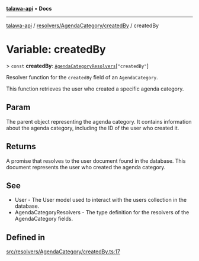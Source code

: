 [**talawa-api**](../../../../README.md) • **Docs**

***

[talawa-api](../../../../modules.md) / [resolvers/AgendaCategory/createdBy](../README.md) / createdBy

# Variable: createdBy

\> `const` **createdBy**: [`AgendaCategoryResolvers`](../../../../types/generatedGraphQLTypes/type-aliases/AgendaCategoryResolvers.md)\[`"createdBy"`\]

Resolver function for the `createdBy` field of an `AgendaCategory`.

This function retrieves the user who created a specific agenda category.

## Param

The parent object representing the agenda category. It contains information about the agenda category, including the ID of the user who created it.

## Returns

A promise that resolves to the user document found in the database. This document represents the user who created the agenda category.

## See

 - User - The User model used to interact with the users collection in the database.
 - AgendaCategoryResolvers - The type definition for the resolvers of the AgendaCategory fields.

## Defined in

[src/resolvers/AgendaCategory/createdBy.ts:17](https://github.com/PalisadoesFoundation/talawa-api/blob/bba5d82264abb62b9e358a3d3fe1af18a8a8f6e4/src/resolvers/AgendaCategory/createdBy.ts#L17)
